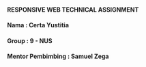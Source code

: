 #### RESPONSIVE WEB TECHNICAL ASSIGNMENT

#### Nama   : Certa Yustitia
#### Group  : 9 - NUS
#### Mentor Pembimbing : Samuel Zega